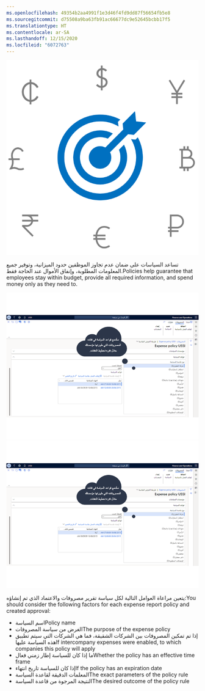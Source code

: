 ```yaml
---
ms.openlocfilehash: 49354b2aa4991f1e3d46f4fd9dd87f56654fb5e8
ms.sourcegitcommit: d75508a9ba63fb91ac66677dc9e52645bcbb17f5
ms.translationtype: HT
ms.contentlocale: ar-SA
ms.lasthandoff: 12/15/2020
ms.locfileid: "6072763"
---
```

 
![ <span data-ttu-id="ee802-101">صوره هدف وسهم محاطان برموز العملات.</span><span class="sxs-lookup"><span data-stu-id="ee802-101">Image of a target and arrow surrounded by currency symbols.</span></span>](../media/policies-c.png)

<span data-ttu-id="ee802-102">تساعد السياسات على ضمان عدم تجاوز الموظفين حدود الميزانية، وتوفير جميع المعلومات المطلوبة، وإنفاق الأموال عند الحاجة فقط.</span><span class="sxs-lookup"><span data-stu-id="ee802-102">Policies help guarantee that employees stay within budget, provide all required information, and spend money only as they need to.</span></span> 

<span data-ttu-id="ee802-103">[ ![لقطة شاشة لقواعد السياسة في صفحة ‬‏‫تقرير المصروفات.](../media/policies-mss.png) ](../media/policies-mss.png#lightbox)</span><span class="sxs-lookup"><span data-stu-id="ee802-103">[ ![Screenshot of policy rules on the Expense report page.](../media/policies-mss.png) ](../media/policies-mss.png#lightbox)</span></span>

<span data-ttu-id="ee802-104">يتعين مراعاة العوامل التالية لكل سياسة تقرير مصروفات والاعتماد الذي تم إنشاؤه:</span><span class="sxs-lookup"><span data-stu-id="ee802-104">You should consider the following factors for each expense report policy and created approval:</span></span>

- <span data-ttu-id="ee802-105">اسم السياسة</span><span class="sxs-lookup"><span data-stu-id="ee802-105">Policy name</span></span>
- <span data-ttu-id="ee802-106">الغرض من سياسة المصروفات</span><span class="sxs-lookup"><span data-stu-id="ee802-106">The purpose of the expense policy</span></span>
- <span data-ttu-id="ee802-107">إذا تم تمكين المصروفات بين الشركات الشقيقة، فما هي الشركات التي سيتم تطبيق هذه السياسة عليها</span><span class="sxs-lookup"><span data-stu-id="ee802-107">If intercompany expenses were enabled, to which companies this policy will apply</span></span>
- <span data-ttu-id="ee802-108">ما إذا كان للسياسة إطار زمني فعال</span><span class="sxs-lookup"><span data-stu-id="ee802-108">Whether the policy has an effective time frame</span></span>
- <span data-ttu-id="ee802-109">إذا كان للسياسة تاريخ انتهاء</span><span class="sxs-lookup"><span data-stu-id="ee802-109">If the policy has an expiration date</span></span>
- <span data-ttu-id="ee802-110">المعلمات الدقيقة لقاعدة السياسة</span><span class="sxs-lookup"><span data-stu-id="ee802-110">The exact parameters of the policy rule</span></span>
- <span data-ttu-id="ee802-111">النتيجة المرجوة من قاعدة السياسة</span><span class="sxs-lookup"><span data-stu-id="ee802-111">The desired outcome of the policy rule</span></span>

 
